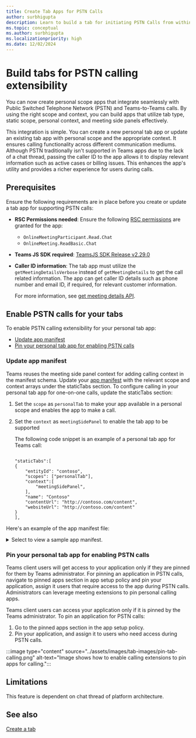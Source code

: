 ```yaml
---
title: Create Tab Apps for PSTN Calls
author: surbhigupta
description: Learn to build a tab for initiating PSTN Calls from within Teams
ms.topic: conceptual
ms.author: surbhigupta
ms.localizationpriority: high
ms.date: 12/02/2024
---
```


# Build tabs for PSTN calling extensibility

You can now create personal scope apps that integrate seamlessly with Public Switched Telephone Network (PSTN) and Teams-to-Teams calls. By using the right scope and context, you can build apps that utilize tab type, static scope, personal context, and meeting side panels effectively.

This integration is simple. You can create a new personal tab app or update an existing tab app with personal scope and the appropriate context. It ensures calling functionality across different communication mediums. Although PSTN traditionally isn't supported in Teams apps due to the lack of a chat thread, passing the caller ID to the app allows it to display relevant information such as active cases or billing issues. This enhances the app's utility and provides a richer experience for users during calls.

## Prerequisites

Ensure the following requirements are in place before you create or update a tab app for supporting PSTN calls:

* **RSC Permissions needed**: Ensure the following [RSC permissions](/microsoftteams/platform/graph-api/rsc/resource-specific-consent) are granted for the app:

  * `OnlineMeetingParticipant.Read.Chat`
  * `OnlineMeeting.ReadBasic.Chat`

* **Teams JS SDK required**: [TeamsJS SDK Release v2.29.0](https://github.com/OfficeDev/microsoft-teams-library-js/releases/tag/v2.29.0)

* **Caller ID information**: The tab app must utilize the `getMeetingDetailsVerbose` instead of `getMeetingDetails` to get the call related information. The app can get caller ID details such as phone number and email ID, if required, for relevant customer information.

  For more information, see [get meeting details API](meeting-apps-apis.md#get-meeting-details-api).

## Enable PSTN calls for your tabs

To enable PSTN calling extensibility for your personal tab app:

* [Update app manifest](#update-app-manifest)
* [Pin your personal tab app for enabling PSTN calls](#pin-your-personal-tab-app-for-enabling-pstn-calls)

### Update app manifest

Teams reuses the meeting side panel context for adding calling context in the manifest schema.
Update your [app manifest](/microsoftteams/platform/resources/schema/manifest-schema#statictabs) with the relevant scope and context arrays under the staticTabs section. To configure calling in your personal tab app for one-on-one calls, update the staticTabs section:

1. Set the `scope` as `personalTab` to make your app available in a personal scope and enables the app to make a call.
1. Set the `context` as `meetingSidePanel` to enable the tab app to be supported

    The following code snippet is an example of a personal tab app for Teams call:

    ```Manifest
    
    "staticTabs":[
    {
        "entityId": "contoso",
        "scopes": ["personalTab"],
        "context":[
            "meetingSidePanel",
        ],
        "name": "Contoso"
        "contentUrl": "http://contoso.com/content",
        "websiteUrl": "http://contoso.com/content"
    }
    ],
    ```

Here's an example of the app manifest file:

<details>
<summary>Select to view a sample app manifest.</summary>

```Manifest
{
  "$schema": "https://raw.githubusercontent.com/OfficeDev/microsoft-teams-app-schema/preview/DevPreview/MicrosoftTeams.schema.json",
  "version": "1.1.5", 
  "manifestVersion": "devPreview",
  "id": "25407c29-8335-68a3-bfdb-4384580a1858",
  "packageName": "",
  "name": { "short": "Packing List - PersMSP", "full": "Packing List - PersonalAndMeetingSidePanel" },
  "developer": {
    "name": "Microsoft Corporation",
    "websiteUrl": "https://www.microsoft.com",
    "privacyUrl": "https://packing-list.azurewebsites.net/privacy.html",
    "termsOfUseUrl": "https://packing-list.azurewebsites.net/tou.html"
  },
  "description": {
    "short": "Packing list app",
    "full": "Test app to test static tabs flow"
  },
  "icons": { "outline": "outline.png", "color": "color.png" },
  "accentColor": "#eff9fc",
  "staticTabs": [
    {
      "entityId": "54d496e0-2b51-4210-bf7d-21d0b5821d9c",
      "name": "Packing List - PersonalAndMeetingSidePanel",
      "contentUrl": "https://packing-list.azurewebsites.net",
      "websiteUrl": "https://packing-list.azurewebsites.net",
      "scopes": ["personal"],
      "context": [
        "meetingSidePanel"
      ]
    }
  ],
  "validDomains": ["packing-list.azurewebsites.net"],
  "webApplicationInfo": { "id": "25407c29-8335-68a3-bfdb-4384580a1858" },
  "showLoadingIndicator": true,
  "authorization": {
    "permissions": {
      "orgWide": [],
      "resourceSpecific": [
        { "name": "OnlineMeeting.ReadBasic.Chat", "type": "Delegated" },
        { "name": "MeetingStage.Write.Chat", "type": "Delegated" },
        { "name": "OnlineMeetingParticipant.Read.Chat", "type": "Delegated" },
        {
          "name": "OnlineMeetingParticipant.ToggleIncomingAudio.Chat",
          "type": "Delegated"
        },
        { "name": "ChannelMeetingStage.Write.Group", "type": "Delegated" },
        { "name": "ChannelMeeting.ReadBasic.Group", "type": "Delegated" }
      ]
    }
  }
}
```

</details>

### Pin your personal tab app for enabling PSTN calls

Teams client users will get access to your application only if they are pinned for them by Teams administrator. For pinning an application in PSTN calls, navigate to pinned apps section in app setup policy and pin your application, assign it users that require access to the app during PSTN calls. Administrators can leverage meeting extensions to pin personal calling apps.

Teams client users can access your application only if it is pinned by the Teams administrator. To pin an application for PSTN calls:

1. Go to the pinned apps section in the app setup policy.
1. Pin your application, and assign it to users who need access during PSTN calls.

:::image type="content" source="../assets/images/tab-images/pin-tab-calling.png" alt-text="Image shows how to enable calling extensions to pin apps for calling.":::

## Limitations

This feature is dependent on chat thread of platform architecture.

## See also

[Create a tab](../tabs/how-to/create-personal-tab.md)
